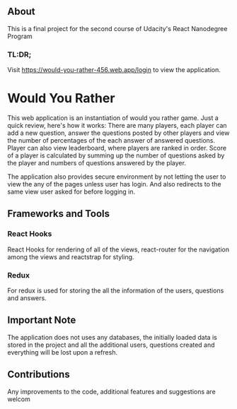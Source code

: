 ## About
This is a final project for the second course of Udacity's React Nanodegree Program

### TL:DR;
Visit https://would-you-rather-456.web.app/login to view the application.

# Would You Rather
This web application is an instantiation of would you rather game. Just a quick review, here's how it works: There are many players, each player can add a new question, answer the questions posted by other players and view the number of percentages of the each answer of answered questions. Player can also view leaderboard, where players are ranked in order. Score of a player is calculated by summing up the number of questions asked by the player and numbers of questions answered by the player.

The application also provides secure environment by not letting the user to view the any of the pages unless user has login. And also redirects to the same view user asked for before logging in.

## Frameworks and Tools

### React Hooks
React Hooks for rendering of all of the views, react-router for the navigation among the views and reactstrap for styling. 

### Redux
For redux is used for storing the all the information of the users, questions and answers.

## Important Note
The application does not uses any databases, the initially loaded data is stored in the project and all the additional users, questions created and everything will be lost upon a refresh.

## Contributions
Any improvements to the code, additional features and suggestions are welcom
